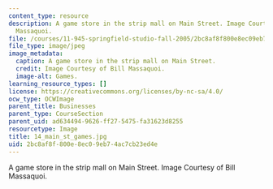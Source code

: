 ```yaml
---
content_type: resource
description: A game store in the strip mall on Main Street. Image Courtesy of Bill
  Massaquoi.
file: /courses/11-945-springfield-studio-fall-2005/2bc8af8f800e8ec09eb74ac7cb23ed4e_14_main_st_games.jpg
file_type: image/jpeg
image_metadata:
  caption: A game store in the strip mall on Main Street.
  credit: Image Courtesy of Bill Massaquoi.
  image-alt: Games.
learning_resource_types: []
license: https://creativecommons.org/licenses/by-nc-sa/4.0/
ocw_type: OCWImage
parent_title: Businesses
parent_type: CourseSection
parent_uid: ad634494-9626-ff27-5475-fa31623d8255
resourcetype: Image
title: 14_main_st_games.jpg
uid: 2bc8af8f-800e-8ec0-9eb7-4ac7cb23ed4e
---
```

A game store in the strip mall on Main Street. Image Courtesy of Bill Massaquoi.